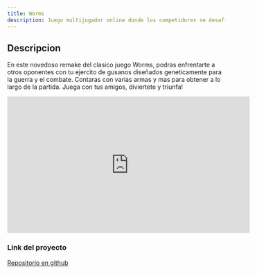 ```yaml
---
title: Worms
description: Juego multijugador online donde los competidores se desafian a muerte, luchando por la gloria y el honor de ser el vencedor.
---
```


## Descripcion

En este novedoso remake del clasico juego Worms, podras enfrentarte a otros oponentes con tu ejercito de gusanos diseñados geneticamente para la guerra y el combate.
Contaras con varias armas y mas para obtener a lo largo de la partida. Juega con  tus amigos, diviertete y triunfa!





<iframe width="560" height="315" src="https://www.youtube.com/embed/gN5hj3vXMX8?si=1HT1X_J2LpwKljns" title="YouTube video player" frameborder="0" allow="accelerometer; clipboard-write; encrypted-media; gyroscope; picture-in-picture; web-share" allowfullscreen></iframe>

### Link del proyecto 

<p><a href="https://github.com/franjuarez/Taller-Worms">Repositorio en github</a></p>


